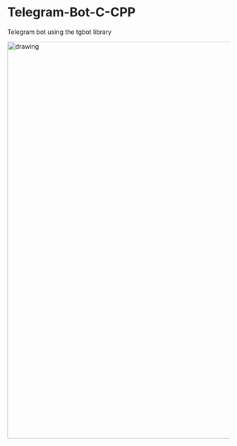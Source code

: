 # Telegram-Bot-C-CPP
Telegram bot using the tgbot library

<img src="images/results.gif" alt="drawing" width="900"/>
